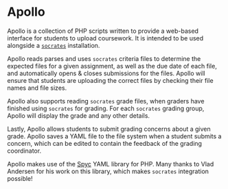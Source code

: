 Apollo
======

Apollo is a collection of PHP scripts written to provide a web-based
interface for students to upload coursework. It is intended to be used
alongside a [`socrates`][soc] installation.

Apollo reads parses and uses `socrates` criteria files to determine the
expected files for a given assignment, as well as the due date of each
file, and automatically opens & closes submissions for the files. Apollo
will ensure that students are uploading the correct files by checking
their file names and file sizes.

Apollo also supports reading `socrates` grade files, when graders have
finished using `socrates` for grading. For each `socrates` grading group,
Apollo will display the grade and any other details.

Lastly, Apollo allows students to submit grading concerns about a given
grade. Apollo saves a YAML file to the file system when a student
submits a concern, which can be edited to contain the feedback of the
grading coordinator.

Apollo makes use of the [Spyc][spyc] YAML library for PHP. Many thanks
to Vlad Andersen for his work on this library, which makes `socrates`
integration possible!

[soc]: https://github.com/abreen/socrates
[spyc]: https://github.com/mustangostang/spyc
